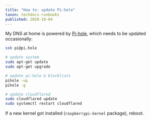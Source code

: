```yaml
---
title: "How to: update Pi-hole"
taxon: techdocs-runbooks
published: 2020-10-04
---
```


My DNS at home is powered by [Pi-hole][], which needs to be updated
occasionally:

```bash
ssh pi@pi.hole

# update system
sudo apt-get update
sudo apt-get upgrade

# update pi-hole & blocklists
pihole -up
pihole -g

# update cloudflared
sudo cloudflared update
sudo systemctl restart cloudflared
```

If a new kernel got installed (`raspberrypi-kernel` package), reboot.

[Pi-hole]: https://pi-hole.net/
